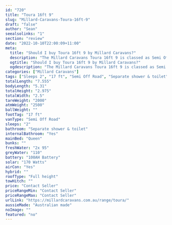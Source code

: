 ```yaml
---
id: "720"
title: "Toura 16ft 9"
slug: "Millard-Caravans-Toura-16ft-9"
draft: "false"
author: "Sean"
seealsolinks: "1"
section: "review"
date: "2022-10-10T22:00:09+11:00"
meta:
  title: "Should I buy Toura 16ft 9 by Millard Caravans?"
  description: "The Millard Caravans Toura 16ft 9 is classed as Semi Off Road, and sleeps 2 people. It is Australian made and comes in at 17 ft. It generally has Separate shower & toilet."
  ogtitle: "Should I buy Toura 16ft 9 by Millard Caravans?"
  ogdescription: "The Millard Caravans Toura 16ft 9 is classed as Semi Off Road, and sleeps 2 people. It is Australian made and comes in at 17 ft. It generally has Separate shower & toilet."
categories: ["Millard Caravans"]
tags: ["Sleeps 2", "17 ft", "Semi Off Road", "Separate shower & toilet", "Full height", "Price Unknown"]
totalLength: "7.555"
bodyLength: "5.31"
totalHeight: "2.975"
totalWidth: "2.5"
tareWeight: "2000"
atmWeight: "2500"
ballWeight: ""
footTag: "17 ft"
vanType: "Semi Off Road"
sleeps: "2"
bathroom: "Separate shower & toilet"
internalBathroom: "Yes"
mainBed: "Queen"
bunks: ""
freshWater: "2x 95"
greyWater: "110"
battery: "100AH Battery"
solar: "170 Watts"
airCon: "Yes"
hybrid: ""
roofType: "Full height"
towHitch: ""
price: "Contact Seller"
priceRangeMin: "Contact Seller"
priceRangeMax: "Contact Seller"
urlLink: "https://millardcaravans.com.au/range/toura/"
aussieMade: "Australian made"
noImage: ""
featured: "no"
---
```

